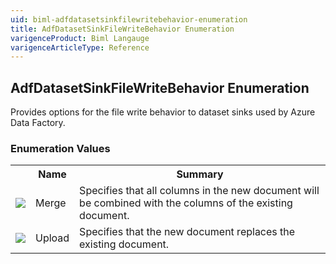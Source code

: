 ```yaml
---
uid: biml-adfdatasetsinkfilewritebehavior-enumeration
title: AdfDatasetSinkFileWriteBehavior Enumeration
varigenceProduct: Biml Langauge
varigenceArticleType: Reference
---
```


## AdfDatasetSinkFileWriteBehavior Enumeration<div class="LanguageSummary"><div class ="SummaryItem">Provides options for the file write behavior to dataset sinks used by Azure Data Factory.</div></div><div class="EnumValueGroup">### Enumeration Values<table id="EnumValue" class="MemberList"><tbody><tr><th class="MemberTypeIconColumnHeader">&nbsp;</th><th class="MemberNameColumnHeader">Name</th><th class="MemberSummaryColumnHeader">Summary</th></tr><tr class="cd0"><td align="center" class="MemberTypeIcon"><img src="enumValue.png"></img></td><td class="MemberName">Merge</td><td class="MemberSummary"><div class ="SummaryItem">Specifies that all columns in the new document will be combined with the columns of the existing document.</div></td></tr><tr class="cd1"><td align="center" class="MemberTypeIcon"><img src="enumValue.png"></img></td><td class="MemberName">Upload</td><td class="MemberSummary"><div class ="SummaryItem">Specifies that the new document replaces the existing document.</div></td></tr></tbody></table></div>